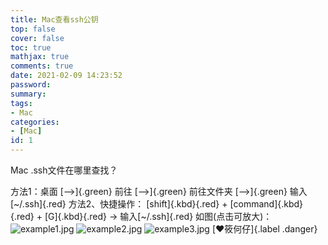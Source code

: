 ```yaml
---
title: Mac查看ssh公钥
top: false
cover: false
toc: true
mathjax: true
comments: true
date: 2021-02-09 14:23:52
password:
summary:
tags: 
- Mac
categories:
- [Mac]
id: 1
---
```

Mac .ssh文件在哪里查找？
<!--more-->
  方法1：桌面 [-->]{.green} 前往 [-->]{.green} 前往文件夹 [-->]{.green} 输入[~/.ssh]{.red}
  方法2、快捷操作： [shift]{.kbd}{.red} + [command]{.kbd}{.red} + [G]{.kbd}{.red} -> 输入[~/.ssh]{.red}
如图(点击可放大)：
![example1.jpg](https://i.loli.net/2021/02/09/fhRrmbQAFDtnVlX.jpg)
![example2.jpg](https://i.loli.net/2021/02/09/WJy1vzZuXYRClDj.jpg)
![example3.jpg](https://i.loli.net/2021/02/09/J7sE4t2IjV9H8Yf.jpg)
[:heart:筱何仔]{.label .danger}

